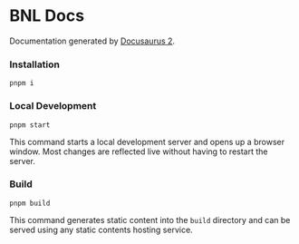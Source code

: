 # BNL Docs

Documentation generated by [Docusaurus 2](https://docusaurus.io/).

### Installation

```
pnpm i
```

### Local Development

```
pnpm start
```

This command starts a local development server and opens up a browser window. Most changes are reflected live without having to restart the server.

### Build

```
pnpm build
```
This command generates static content into the `build` directory and can be served using any static contents hosting service.